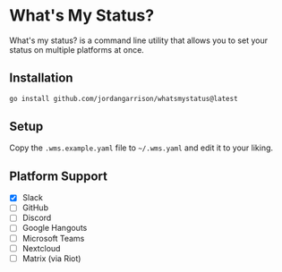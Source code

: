 # What's My Status?

What's my status? is a command line utility that allows you to set your status on multiple platforms at once.

## Installation

```sh
go install github.com/jordangarrison/whatsmystatus@latest
```

## Setup

Copy the `.wms.example.yaml` file to `~/.wms.yaml` and edit it to your liking.

## Platform Support

- [x] Slack
- [ ] GitHub
- [ ] Discord
- [ ] Google Hangouts
- [ ] Microsoft Teams
- [ ] Nextcloud
- [ ] Matrix (via Riot)